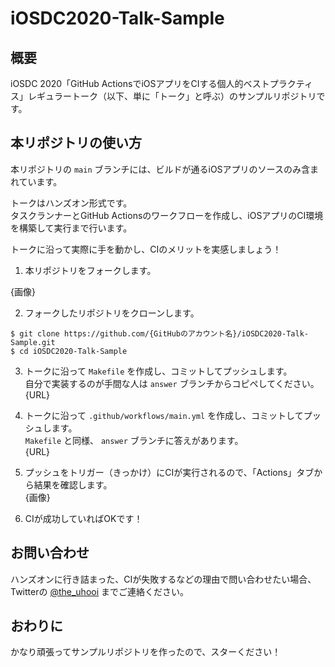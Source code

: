 # iOSDC2020-Talk-Sample

## 概要

iOSDC 2020「GitHub ActionsでiOSアプリをCIする個人的ベストプラクティス」レギュラートーク（以下、単に「トーク」と呼ぶ）のサンプルリポジトリです。

## 本リポジトリの使い方

本リポジトリの `main` ブランチには、ビルドが通るiOSアプリのソースのみ含まれています。

トークはハンズオン形式です。  
タスクランナーとGitHub Actionsのワークフローを作成し、iOSアプリのCI環境を構築して実行まで行います。

トークに沿って実際に手を動かし、CIのメリットを実感しましょう！

1. 本リポジトリをフォークします。

{画像}

2. フォークしたリポジトリをクローンします。

```
$ git clone https://github.com/{GitHubのアカウント名}/iOSDC2020-Talk-Sample.git
$ cd iOSDC2020-Talk-Sample
```

3. トークに沿って `Makefile` を作成し、コミットしてプッシュします。  
自分で実装するのが手間な人は `answer` ブランチからコピペしてください。  
{URL}

4. トークに沿って `.github/workflows/main.yml` を作成し、コミットしてプッシュします。  
`Makefile` と同様、 `answer` ブランチに答えがあります。  
{URL}

5. プッシュをトリガー（きっかけ）にCIが実行されるので、「Actions」タブから結果を確認します。  
{画像}

6. CIが成功していればOKです！

## お問い合わせ

ハンズオンに行き詰まった、CIが失敗するなどの理由で問い合わせたい場合、Twitterの [@the_uhooi](https://twitter.com/the_uhooi) までご連絡ください。

## おわりに

かなり頑張ってサンプルリポジトリを作ったので、スターください！
